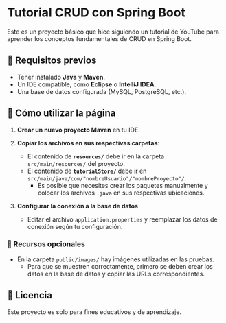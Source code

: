 # Tutorial CRUD con Spring Boot

Este es un proyecto básico que hice siguiendo un tutorial de YouTube para aprender los conceptos fundamentales de CRUD en Spring Boot.

## 📌 Requisitos previos
- Tener instalado **Java** y **Maven**.
- Un IDE compatible, como **Eclipse** o **IntelliJ IDEA**.
- Una base de datos configurada (MySQL, PostgreSQL, etc.).

## 🚀 Cómo utilizar la página

1. **Crear un nuevo proyecto Maven** en tu IDE.
2. **Copiar los archivos en sus respectivas carpetas**:
   - El contenido de **`resources/`** debe ir en la carpeta `src/main/resources/` del proyecto.
   - El contenido de **`tutorialStore/`** debe ir en `src/main/java/com/"nombreUsuario"/"nombreProyecto"/`.
     - Es posible que necesites crear los paquetes manualmente y colocar los archivos `.java` en sus respectivas ubicaciones.

3. **Configurar la conexión a la base de datos**  
   - Editar el archivo `application.properties` y reemplazar los datos de conexión según tu configuración.

### 📂 Recursos opcionales
- En la carpeta `public/images/` hay imágenes utilizadas en las pruebas.  
  - Para que se muestren correctamente, primero se deben crear los datos en la base de datos y copiar las URLs correspondientes.

## 📜 Licencia
Este proyecto es solo para fines educativos y de aprendizaje.
